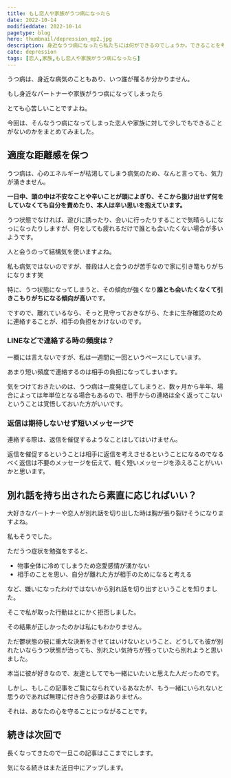 ```yaml
---
title: もし恋人や家族がうつ病になったら
date: 2022-10-14
modifieddate: 2022-10-14
pagetype: blog
hero: thumbnail/depression_ep2.jpg
description: 身近なうつ病になったら私たちには何ができるのでしょうか。できることを考えてみました。
cate: depression
tags: [恋人,家族,もし恋人や家族がうつ病になったら]
---
```


うつ病は、身近な病気のこともあり、いつ誰が罹るか分かりません。

もし身近なパートナーや家族がうつ病になってしまったら

とても心苦しいことですよね。

今回は、そんなうつ病になってしまった恋人や家族に対して少しでもできることがないのかをまとめてみました。

## 適度な距離感を保つ

うつ病は、心のエネルギーが枯渇してしまう病気のため、なんと言っても、気力が湧きません。

**一日中、頭の中は不安なことや辛いことが頭によぎり、そこから抜け出せず何をしていなくても自分を責めたり、本人は辛い思いを抱えています。**

うつ状態でなければ、遊びに誘ったり、会いに行ったりすることで気晴らしになっになったりしますが、何をしても疲れるだけで誰とも会いたくない場合が多いようです。

人と会うのって結構気を使いますよね。

私も病気ではないのですが、普段は人と会うのが苦手なので家に引き篭もりがちになります笑

特に、うつ状態になってしまうと、その傾向が強くなり**誰とも会いたくなくて引きこもりがちになる傾向が高い**です。

ですので、離れているなら、そっと見守っておきながら、たまに生存確認のために連絡することが、相手の負担をかけないのです。

### LINEなどで連絡する時の頻度は？

一概には言えないですが、私は一週間に一回というペースにしています。

あまり短い頻度で連絡するのは相手の負担になってしまいます。

気をつけておきたいのは、うつ病は一度発症してしまうと、数ヶ月から半年、場合によっては年単位となる場合もあるので、相手からの連絡は全く返ってこないということは覚悟しておいた方がいいです。

### 返信は期待しないせず短いメッセージで

連絡する際は、返信を催促するようなことはしてはいけません。

返信を催促するということは相手に返信を考えさせるということになるのでなるべく返信は不要のメッセージを伝えて、軽く短いメッセージを添えることがいいかと思います。

## 別れ話を持ち出されたら素直に応じればいい？

大好きなパートナーや恋人が別れ話を切り出した時は胸が張り裂けそうになりますよね。

私もそうでした。

ただうつ症状を勉強をすると、

- 物事全体に冷めてしまうため恋愛感情が湧かない
- 相手のことを思い、自分が離れた方が相手のためになると考える

など、嫌いになったわけではないから別れ話を切り出すということを知りました。

そこで私が取った行動はとにかく拒否しました。

その結果が正しかったのかは私にもわかりません。

ただ鬱状態の彼に重大な決断をさせてはいけないということ、どうしても彼が別れたいならうつ状態が治っても、別れたい気持ちが残っていたら別れようと思いました。

本当に彼が好きなので、友達としてでも一緒にいたいと思えた人だったのです。

しかし、もしこの記事をご覧になられているあなたが、もう一緒にいられないと思うのであれば無理に付き合う必要はありません。

それは、あなたの心を守ることにつながることです。

## 続きは次回で

長くなってきたので一旦この記事はここまでにします。

気になる続きはまた近日中にアップします。







